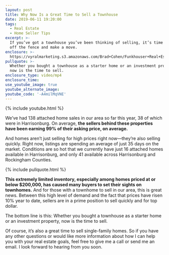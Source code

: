```yaml
---
layout: post
title: Why Now Is a Great Time to Sell a Townhouse
date: 2019-06-11 19:20:00
tags:
  - Real Estate
  - Home Seller Tips
excerpt: >-
  If you’ve got a townhouse you’ve been thinking of selling, it’s time to get
  off the fence and make a move.
enclosure: >-
  https://vyralmarketing.s3.amazonaws.com/Brad+Cohen/Funkhouser+Real+Estate+Group-+Why+Now+Is+a+Great+Time+to+Sell+a+Townhouse.mp4
pullquote: >-
  Whether you bought a townhouse as a starter home or an investment property,
  now is the time to sell.
enclosure_type: video/mp4
enclosure_time:
use_youtube_image: true
youtube_alternate_image:
youtube_code: '-A4milMqVNE'
---
```


{% include youtube.html %}

We’ve had 138 attached home sales in our area so far this year, 38 of which were in Harrisonburg. On average,&nbsp;**the sellers behind these properties have been earning 99% of their asking price, on average.&nbsp;**

And homes aren’t just selling for high prices right now—they’re also selling quickly. Right now, listings are spending an average of just 35 days on the market. Conditions are so hot that we currently have just 16 attached homes available in Harrisonburg, and only 41 available across Harrisonburg and Rockingham Counties.&nbsp;

{% include pullquote.html %}

**This extremely limited inventory, especially among homes priced at or below $200,000, has caused many buyers to set their sights on townhomes.** And for those with a townhome to sell in our area, this is great news. Between this high level of demand and the fact that prices have risen 10% year to date, sellers are in a prime position to sell quickly and for top dollar.&nbsp;

The bottom line is this: Whether you bought a townhouse as a starter home or an investment property, now is the time to sell.

Of course, it’s also a great time to sell single-family homes. So if you have any other questions or would like more information about how I can help you with your real estate goals, feel free to give me a call or send me an email. I look forward to hearing from you soon.